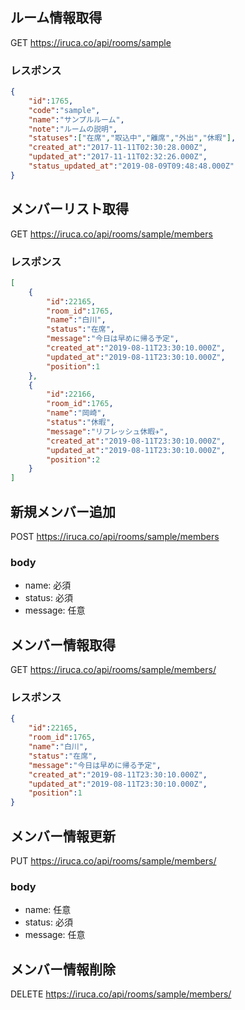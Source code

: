 ## ルーム情報取得
GET https://iruca.co/api/rooms/sample

### レスポンス
```json
{
    "id":1765,
    "code":"sample",
    "name":"サンプルルーム",
    "note":"ルームの説明",
    "statuses":["在席","取込中","離席","外出","休暇"],
    "created_at":"2017-11-11T02:30:28.000Z",
    "updated_at":"2017-11-11T02:32:26.000Z",
    "status_updated_at":"2019-08-09T09:48:48.000Z"
}
```

## メンバーリスト取得
GET https://iruca.co/api/rooms/sample/members

### レスポンス
```json
[
    {
        "id":22165,
        "room_id":1765,
        "name":"白川",
        "status":"在席",
        "message":"今日は早めに帰る予定",
        "created_at":"2019-08-11T23:30:10.000Z",
        "updated_at":"2019-08-11T23:30:10.000Z",
        "position":1
    },
    {
        "id":22166,
        "room_id":1765,
        "name":"岡崎",
        "status":"休暇",
        "message":"リフレッシュ休暇✈️",
        "created_at":"2019-08-11T23:30:10.000Z",
        "updated_at":"2019-08-11T23:30:10.000Z",
        "position":2
    }
]
```

## 新規メンバー追加
POST https://iruca.co/api/rooms/sample/members

### body
- name: 必須
- status: 必須
- message: 任意

## メンバー情報取得
GET https://iruca.co/api/rooms/sample/members/<MEMBER-ID>

### レスポンス
```json
{
    "id":22165,
    "room_id":1765,
    "name":"白川",
    "status":"在席",
    "message":"今日は早めに帰る予定",
    "created_at":"2019-08-11T23:30:10.000Z",
    "updated_at":"2019-08-11T23:30:10.000Z",
    "position":1
}
```

## メンバー情報更新
PUT https://iruca.co/api/rooms/sample/members/<MEMBER-ID>
### body
- name: 任意
- status: 必須
- message: 任意

## メンバー情報削除
DELETE https://iruca.co/api/rooms/sample/members/<MEMBER-ID>
